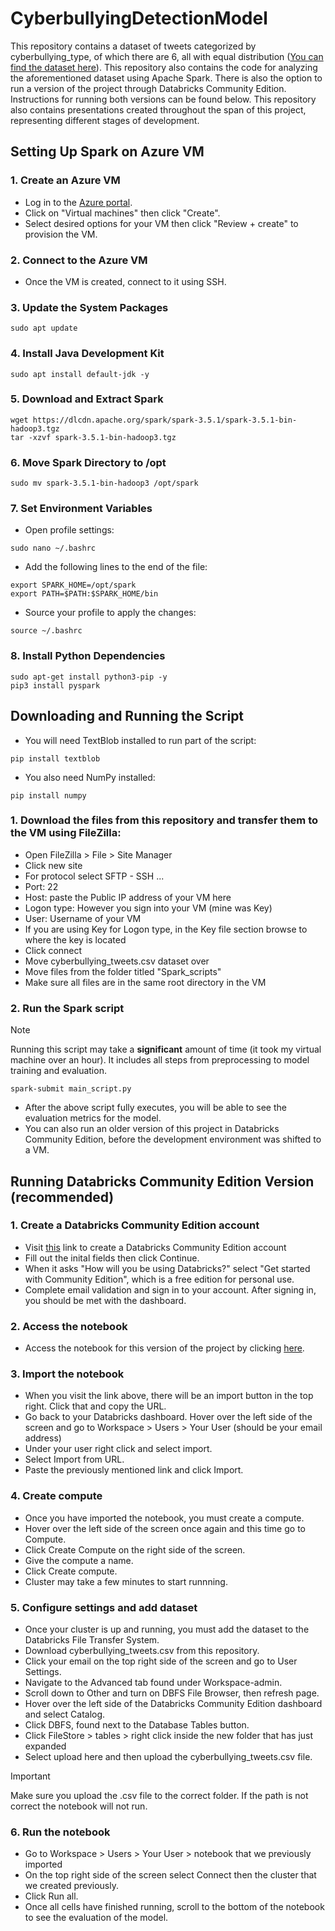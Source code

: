 # CyberbullyingDetectionModel
This repository contains a dataset of tweets categorized by cyberbullying_type, of which there are 6, all with equal distribution ([You can find the dataset here](https://www.kaggle.com/datasets/andrewmvd/cyberbullying-classification)). This repository also contains the code for analyzing the aforementioned dataset using Apache Spark. There is also the option to run a version of the project through Databricks Community Edition. Instructions for running both versions can be found below. This repository also contains presentations created throughout the span of this project, representing different stages of development.
## Setting Up Spark on Azure VM
### 1. Create an Azure VM
- Log in to the [Azure portal](https://azure.microsoft.com/en-us/get-started/azure-portal).
- Click on "Virtual machines" then click "Create".
- Select desired options for your VM then click "Review + create" to provision the VM.
### 2. Connect to the Azure VM
- Once the VM is created, connect to it using SSH.
### 3. Update the System Packages
```
sudo apt update
```
### 4. Install Java Development Kit
```
sudo apt install default-jdk -y
```
### 5. Download and Extract Spark
```
wget https://dlcdn.apache.org/spark/spark-3.5.1/spark-3.5.1-bin-hadoop3.tgz
tar -xzvf spark-3.5.1-bin-hadoop3.tgz
```
### 6. Move Spark Directory to /opt
```
sudo mv spark-3.5.1-bin-hadoop3 /opt/spark
```
### 7. Set Environment Variables
- Open profile settings:
```
sudo nano ~/.bashrc
```
- Add the following lines to the end of the file:
```
export SPARK_HOME=/opt/spark
export PATH=$PATH:$SPARK_HOME/bin
```
- Source your profile to apply the changes:
```
source ~/.bashrc
```
### 8. Install Python Dependencies
```
sudo apt-get install python3-pip -y
pip3 install pyspark
```
## Downloading and Running the Script
- You will need TextBlob installed to run part of the script:
```
pip install textblob
```
- You also need NumPy installed:
```
pip install numpy
```
### 1. Download the files from this repository and transfer them to the VM using FileZilla:
- Open FileZilla > File > Site Manager
- Click new site
- For protocol select SFTP - SSH ...
- Port: 22
- Host: paste the Public IP address of your VM here
- Logon type: However you sign into your VM (mine was Key)
- User: Username of your VM
- If you are using Key for Logon type, in the Key file section browse to where the key is located
- Click connect
- Move cyberbullying_tweets.csv dataset over
- Move files from the folder titled "Spark_scripts"
- Make sure all files are in the same root directory in the VM
### 2. Run the Spark script
> [!NOTE]  
> Running this script may take a **significant** amount of time (it took my virtual machine over an hour).
> It includes all steps from preprocessing to model training and evaluation.
```
spark-submit main_script.py
```
- After the above script fully executes, you will be able to see the evaluation metrics for the model.
- You can also run an older version of this project in Databricks Community Edition, before the development environment was shifted to a VM.
## Running Databricks Community Edition Version (recommended)
### 1. Create a Databricks Community Edition account
- Visit [this](https://www.databricks.com/) link to create a Databricks Community Edition account
- Fill out the inital fields then click Continue.
- When it asks "How will you be using Databricks?" select "Get started with Community Edition", which is a free edition for personal use.
- Complete email validation and sign in to your account. After signing in, you should be met with the dashboard.
### 2. Access the notebook
- Access the notebook for this version of the project by clicking [here](https://databricks-prod-cloudfront.cloud.databricks.com/public/4027ec902e239c93eaaa8714f173bcfc/1941027640709137/4153980120042452/1023779770062107/latest.html).
### 3. Import the notebook
- When you visit the link above, there will be an import button in the top right. Click that and copy the URL.
- Go back to your Databricks dashboard. Hover over the left side of the screen and go to Workspace > Users > Your User (should be your email address)
- Under your user right click and select import.
- Select Import from URL.
- Paste the previously mentioned link and click Import.
### 4. Create compute
- Once you have imported the notebook, you must create a compute.
- Hover over the left side of the screen once again and this time go to Compute.
- Click Create Compute on the right side of the screen.
- Give the compute a name.
- Click Create compute.
- Cluster may take a few minutes to start runnning.
### 5. Configure settings and add dataset
- Once your cluster is up and running, you must add the dataset to the Databricks File Transfer System.
- Download cyberbullying_tweets.csv from this repository.
- Click your email on the top right side of the screen and go to User Settings.
- Navigate to the Advanced tab found under Workspace-admin.
- Scroll down to Other and turn on DBFS File Browser, then refresh page.
- Hover over the left side of the Databricks Community Edition dashboard and select Catalog.
- Click DBFS, found next to the Database Tables button.
- Click FileStore > tables > right click inside the new folder that has just expanded
- Select upload here and then upload the cyberbullying_tweets.csv file.
> [!IMPORTANT]  
> Make sure you upload the .csv file to the correct folder. If the path is not correct the notebook will not run.
### 6. Run the notebook
- Go to Workspace > Users > Your User > notebook that we previously imported
- On the top right side of the screen select Connect then the cluster that we created previously.
- Click Run all.
- Once all cells have finished running, scroll to the bottom of the notebook to see the evaluation of the model.
